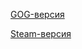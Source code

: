 [GOG-версия](https://www.gog.com/game/strife_veteran_edition)

[Steam-версия](https://store.steampowered.com/app/317040/The_Original_Strife_Veteran_Edition/)